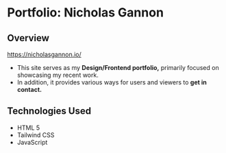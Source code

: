 # Portfolio: Nicholas Gannon

## Overview
https://nicholasgannon.io/</br>
- This site serves as my **Design/Frontend portfolio,** primarily focused on showcasing my recent work.</br>
- In addition, it provides various ways for users and viewers to **get in contact.**

## Technologies Used
- HTML 5
- Tailwind CSS
- JavaScript
